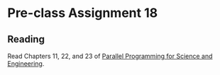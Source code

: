 # Pre-class Assignment 18

## Reading

Read Chapters 11, 22, and 23 of [Parallel Programming for Science and Engineering](../assets/EijkhoutParallelProgramming.pdf). 

<!-- ## Review

1. In the `#questions` channel of the course Slack, post at least one question about the reading or video lecture. If someone has already posted your question, you may instead "upvote" that question by reacting to it with a "thumbs up" or other appropriate reaction emoji. 

## What to turn-in

Nothing! -->
